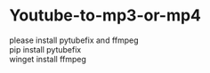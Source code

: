 # Youtube-to-mp3-or-mp4
please install pytubefix and ffmpeg
<br>pip install pytubefix
<br>winget install ffmpeg
